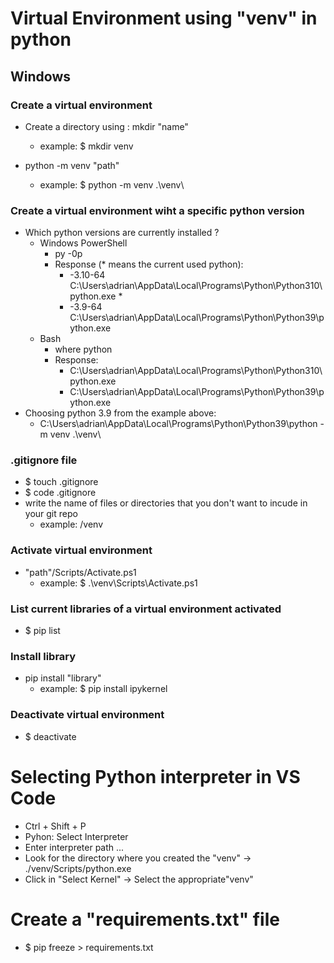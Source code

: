 # Virtual Environment using "venv" in python

## Windows

### Create a virtual environment

- Create a directory using : mkdir "name"
    - example: $ mkdir venv

- python -m venv "path" 
    - example: $ python -m venv .\venv\

### Create a virtual environment wiht a **specific** python version
- Which python versions are currently installed ? 
    - Windows PowerShell 
        - py -0p
        - Response (* means the current used python):
            -  -3.10-64       C:\Users\adrian\AppData\Local\Programs\Python\Python310\python.exe *
            -  -3.9-64        C:\Users\adrian\AppData\Local\Programs\Python\Python39\python.exe
    - Bash 
        - where python
        - Response: 
            - C:\Users\adrian\AppData\Local\Programs\Python\Python310\python.exe
            - C:\Users\adrian\AppData\Local\Programs\Python\Python39\python.exe
- Choosing python 3.9 from the example above: 
    - C:\Users\adrian\AppData\Local\Programs\Python\Python39\python -m venv .\venv\

### .gitignore file 
- $ touch .gitignore
- $ code .gitignore
- write the name of files or directories that you don't want to incude in your git repo
    - example: /venv

### Activate virtual environment
- "path"/Scripts/Activate.ps1
    - example: $ .\venv\Scripts\Activate.ps1

### List current libraries of a virtual environment activated
- $ pip list 

### Install library
- pip install "library"
    - example: $ pip install ipykernel 

### Deactivate virtual environment
- $ deactivate


# Selecting Python interpreter in VS Code

- Ctrl + Shift + P
- Pyhon: Select Interpreter
- Enter interpreter path ...
- Look for the directory where you created the "venv" -> ./venv/Scripts/python.exe
- Click in "Select Kernel" -> Select the appropriate"venv"

# Create a "requirements.txt" file
- $ pip freeze > requirements.txt



